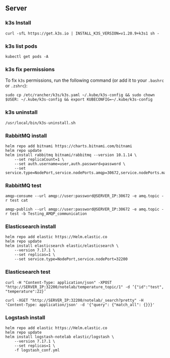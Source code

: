 ## Server

### k3s Install 

```shell
curl -sfL https://get.k3s.io | INSTALL_K3S_VERSION=v1.20.9+k3s1 sh -
```

### k3s list pods 

```shell
kubectl get pods -A
```

### k3s fix permissions

To fix `k3s` permissions, run the following command (or add it to your `.bashrc` or `.zshrc`):

```shell
sudo cp /etc/rancher/k3s/k3s.yaml ~/.kube/k3s-config && sudo chown $USER: ~/.kube/k3s-config && export KUBECONFIG=~/.kube/k3s-config
```

### k3s uninstall

```shell
/usr/local/bin/k3s-uninstall.sh
```

### RabbitMQ install

```shell
helm repo add bitnami https://charts.bitnami.com/bitnami
helm repo update
helm install rabbitmq bitnami/rabbitmq --version 10.1.14 \
    --set replicaCount=1 \
    --set auth.username=user,auth.password=password \
    --set service.type=NodePort,service.nodePorts.amqp=30672,service.nodePorts.manager=31672
```

### RabbitMQ test

```shell
amqp-consume --url amqp://user:password@SERVER_IP:30672 -e amq.topic -r test cat
```

```shell
amqp-publish --url amqp://user:password@SERVER_IP:30672 -e amq.topic -r test -b Testing_AMQP_communication
```



### Elasticsearch install

```shell
helm repo add elastic https://Helm.elastic.co
helm repo update
helm install elasticsearch elastic/elasticsearch \
    --version 7.17.1 \
    --set replicas=1 \
    --set service.type=NodePort,service.nodePort=32200
```

### Elasticsearch test

```shell
curl -H "Content-Type: application/json" -XPOST "http://SERVER_IP:32200/notelab/temperature_topic/1" -d ’{"id":"test", "temperature":22}’
```

```shell
curl -XGET "http://SERVER_IP:32200/notelab/_search?pretty" -H 'Content-Type: application/json' -d '{"query": {"match_all": {}}}'
```


### Logstash install

```shell
helm repo add elastic https://Helm.elastic.co
helm repo update
helm install logstash-notelab elastic/logstash \
    --version 7.17.1 \
    --set replicas=1 \
    -f logstash_conf.yml 
```

